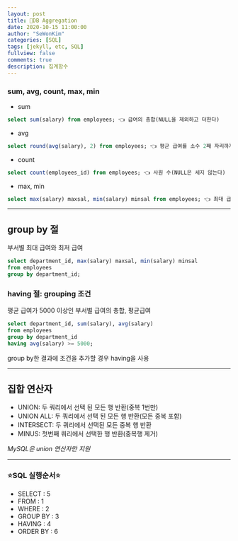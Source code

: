 ```yaml
---
layout: post
title: 🚁DB Aggregation
date: 2020-10-15 11:00:00
author: "SeWonKim"
categories: [SQL]
tags: [jekyll, etc, SQL]
fullview: false
comments: true
description: 집계함수
---
```


### sum, avg, count, max, min

- sum
```SQL
select sum(salary) from employees; 👈 급여의 총합(NULL을 제외하고 더한다)
```

- avg
```SQL
select round(avg(salary), 2) from employees; 👈 평균 급여를 소수 2째 자리까지
```

- count
```SQL
select count(employees_id) from employees; 👈 사원 수(NULL은 세지 않는다)
```
- max, min
```SQL
select max(salary) maxsal, min(salary) minsal from employees; 👈 최대 급여와 최저 급여
```

--- 

## group by 절

부서별 최대 급여와 최저 급여
```SQL
select department_id, max(salary) maxsal, min(salary) minsal 
from employees
group by department_id;
```

### having 절: grouping 조건

평균 급여가 5000 이상인 부서별 급여의 총합, 평균급여
```SQL
select department_id, sum(salary), avg(salary) 
from employees
group by department_id
having avg(salary) >= 5000;
```

group by한 결과에 조건을 추가할 경우 having을 사용

---

## 집합 연산자
- UNION: 두 쿼리에서 선택 된 모든 행 반환(중복 1번만)
- UNION ALL: 두 쿼리에서 선택 된 모든 행 반환(모든 중복 포함)
- INTERSECT: 두 쿼리에서 선택된 모든 중복 행 반환
- MINUS: 첫번째 쿼리에서 선택한 행 반환(중복행 제거)

*MySQL은 union 연산자만 지원*


---

### ⭐SQL 실행순서⭐
- SELECT : 5
- FROM : 1
- WHERE : 2
- GROUP BY : 3
- HAVING : 4
- ORDER BY : 6
